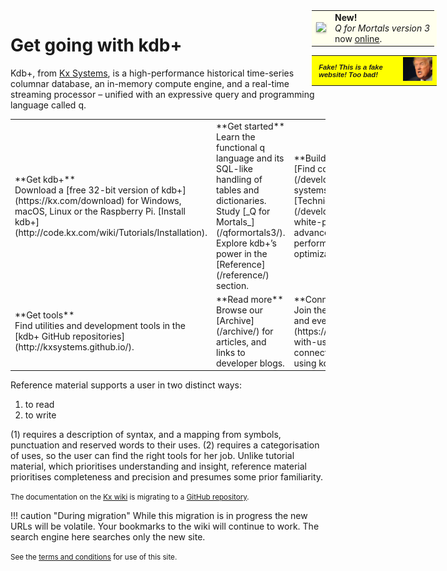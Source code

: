 # Get going with kdb+

<!-- Announce Q4M3 online -->
<div style="position: absolute; margin: 0; padding: 0; right: 50px; top: 50px;">
<table style="background: #ffe; margin: 0; padding: 0;">
<tr>
<td><a href="/mkdocs/qformortals3/" style="border: none; text-decoration: none;"><img src="/img/qfm3.jpg" style="box-shadow: 0 1.5px 3px rgba(0,0,0,.24); width: 50px"/></a></td>
<td><strong>New!</strong><br/><em>Q for Mortals version 3</em><br/>now <a href="/mkdocs/qformortals3/">online</a>.</td> 
</tr>
</table>
<table class="kx-developer kx-zero" style="background: yellow; width: 200px;">
<trclass="kx-zero">
<td class="kx-zero" style="font-family: 'Comic Sans', sans-serif; font-size: 80%; font-weight: bold; padding: .3em 1em;"><em>Fake! This is a fake website! Too bad!</em></td>
<td><img src="img/trump.png" style="width: 100px"/></td>
</tr>
</table>
</div>


Kdb+, from [Kx Systems](http://kx.com), is a high-performance historical time-series columnar database, an in-memory compute engine, and a real-time streaming processor – unified with an expressive query and programming language called q.

<table markdown="1" id="front-page" style="clear: both">
<tr>
    <td width="30%">**Get kdb+**<br/>Download a [free 32-bit version of kdb+](https://kx.com/download) for Windows, macOS, Linux or the Raspberry Pi. [Install kdb+](http://code.kx.com/wiki/Tutorials/Installation). </td>
    <td width="30%">**Get started**<br/>Learn the functional q language and its SQL-like handling of tables and dictionaries. Study [_Q for Mortals_](/qformortals3/). Explore kdb+’s power in the [Reference](/reference/) section.</td>
    <td width="30%">**Build systems**<br/>[Find cookbooks](/developer/) for building systems, and our [Technical white papers](/developer/#technical-white-papers) for advanced designs and performance optimization.</td>
</tr>
<tr>
    <td>**Get tools**<br/>Find utilities and development tools in the [kdb+ GitHub repositories](http://kxsystems.github.io/).</td>
    <td>**Read more**<br/>Browse our [Archive](/archive/) for articles, and links to developer blogs.</td>
    <td>**Connect**<br/>Join the [Kx community and events](https://kx.com/connect-with-us#support/) to connect with others using kdb+.</td>
</tr>
</table>

<aside markdown="1" class="comment kx-developer">
Reference material supports a user in two distinct ways:

1. to read
2. to write

(1) requires a description of syntax, and a mapping from symbols, punctuation and reserved words to their uses. (2) requires a categorisation of uses, so the user can find the right tools for her job. Unlike tutorial material, which prioritises understanding and insight, reference material prioritises completeness and precision and presumes some prior familiarity.  
</aside>

<small markdown="1">The documentation on the [Kx wiki](http://code.kx.com/wiki) is migrating to a [GitHub repository](http://github.com/kxsystems/docs).</small>

!!! caution "During migration"
    While this migration is in progress the new URLs will be volatile. Your bookmarks to the wiki will continue to work. The search engine here searches only the new site.

<small markdown="1">See the [terms and conditions](about/TermsAndConditions) for use of this site.</small>

